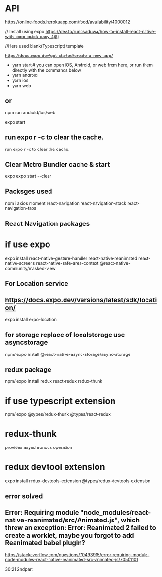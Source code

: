 # API

https://online-foods.herokuapp.com/food/availability/4000012

// Install using expo
https://dev.to/runosaduwa/how-to-install-react-native-with-expo-quick-easy-4j8j

//Here used blank(Typescript) template

https://docs.expo.dev/get-started/create-a-new-app/

- yarn start # you can open iOS, Android, or web from here, or run them directly with the commands below.
- yarn android
- yarn ios
- yarn web

## or

npm run android/ios/web

expo start

## run expo r -c to clear the cache.

run expo r -c to clear the cache.

## Clear Metro Bundler cache & start

expo expo start --clear

## Packsges used

npm i axios moment react-navigation react-navigation-stack react-navigation-tabs

## React Navigation packages

# if use expo

expo install react-native-gesture-handler react-native-reanimated react-native-screens react-native-safe-area-context @react-native-community/masked-view

## For Location service

## https://docs.expo.dev/versions/latest/sdk/location/

expo install expo-location

## for storage replace of localstorage use asyncstorage

npm/ expo install @react-native-async-storage/async-storage

## redux package

npm/ expo install redux react-redux redux-thunk

# if use typescript extension

npm/ expo @types/redux-thunk @types/react-redux

# redux-thunk

provides asynchronous operation

# redux devtool extension

expo install redux-devtools-extension @types/redux-devtools-extension

## error solved

## Error: Requiring module "node_modules/react-native-reanimated/src/Animated.js", which threw an exception: Error: Reanimated 2 failed to create a worklet, maybe you forgot to add Reanimated babel plugin?

https://stackoverflow.com/questions/70493915/error-requiring-module-node-modules-react-native-reanimated-src-animated-js/70501101

30:21 2ndpart
